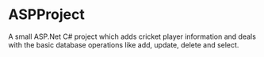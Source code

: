 # ASPProject
A small ASP.Net C# project which adds cricket player information and deals with the basic database operations like add, update, delete and select.
